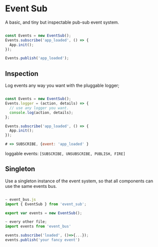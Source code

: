 Event Sub
=========

A basic, and tiny but inspectable pub-sub event system.

```javascript

const Events = new EventSub();
Events.subscribe('app_loaded', () => {
  App.init();
});

Events.publish('app_loaded');

```

Inspection
----------

Log events any way you want with the pluggable logger;

```javascript

const Events = new EventSub();
Events.logger = (action, details) => {
  // use any logger you want.
  console.log(action, details);
};

Events.subscribe('app_loaded', () => {
  App.init();
});

# => SUBSCRIBE, {event: 'app_loaded' }
```


loggable events: `[SUBSCRIBE, UNSUBSCRIBE, PUBLISH, FIRE]`


Singleton
---------

Use a singleton instance of the event system, so that all components can use the same events bus.

``` javascript

~ event_bus.js
import { EventSub } from 'event_sub';

export var events = new EventSub();

~ every other file;
import events from 'event_bus'

events.subscribe('loaded', ()=>{...});
events.publish('your fancy event')


```
